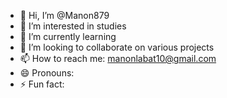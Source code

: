 - 👋 Hi, I’m @Manon879
- 👀 I’m interested in studies
- 🌱 I’m currently learning 
- 💞️ I’m looking to collaborate on various projects
- 📫 How to reach me: manonlabat10@gmail.com
- 😄 Pronouns: 
- ⚡ Fun fact:

<!---
Manon879/Manon879 is a ✨ special ✨ repository because its `README.md` (this file) appears on your GitHub profile.
You can click the Preview link to take a look at your changes.
--->
